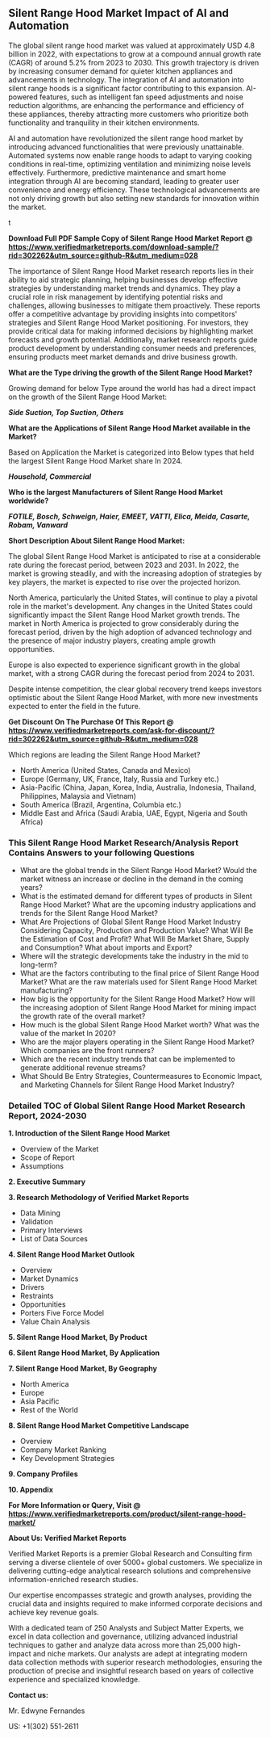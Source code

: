 <h2>Silent Range Hood Market Impact of AI and Automation</h2><p>The global silent range hood market was valued at approximately USD 4.8 billion in 2022, with expectations to grow at a compound annual growth rate (CAGR) of around 5.2% from 2023 to 2030. This growth trajectory is driven by increasing consumer demand for quieter kitchen appliances and advancements in technology. The integration of AI and automation into silent range hoods is a significant factor contributing to this expansion. AI-powered features, such as intelligent fan speed adjustments and noise reduction algorithms, are enhancing the performance and efficiency of these appliances, thereby attracting more customers who prioritize both functionality and tranquility in their kitchen environments.</p><p>AI and automation have revolutionized the silent range hood market by introducing advanced functionalities that were previously unattainable. Automated systems now enable range hoods to adapt to varying cooking conditions in real-time, optimizing ventilation and minimizing noise levels effectively. Furthermore, predictive maintenance and smart home integration through AI are becoming standard, leading to greater user convenience and energy efficiency. These technological advancements are not only driving growth but also setting new standards for innovation within the market.</p>t</p><p id="" class=""><strong>Download Full PDF Sample Copy of Silent Range Hood Market Report @ <a href="https://www.verifiedmarketreports.com/download-sample/?rid=302262&utm_source=github-R&utm_medium=028" target="_blank">https://www.verifiedmarketreports.com/download-sample/?rid=302262&utm_source=github-R&utm_medium=028</a></strong></p><p>The importance of&nbsp;Silent Range Hood Market research reports lies in their ability to aid strategic planning, helping businesses develop effective strategies by understanding market trends and dynamics. They play a crucial role in risk management by identifying potential risks and challenges, allowing businesses to mitigate them proactively. These reports offer a competitive advantage by providing insights into competitors' strategies and Silent Range Hood Market positioning. For investors, they provide critical data for making informed decisions by highlighting market forecasts and growth potential. Additionally, market research reports guide product development by understanding consumer needs and preferences, ensuring products meet market demands and drive business growth.</p><p><strong>What are the&nbsp;Type driving the growth of the Silent Range Hood Market?</strong></p><p id="" class="">Growing demand for below Type around the world has had a direct impact on the growth of the Silent Range Hood Market:</p><em><strong>Side Suction, Top Suction, Others</strong></em></p><strong>What are the&nbsp;Applications&nbsp;of Silent Range Hood Market available in the Market?</strong></p><p id="" class="">Based on Application the Market is categorized into Below types that held the largest Silent Range Hood Market share In 2024.</p><em><strong>Household, Commercial</strong></em></p><strong>Who is the largest Manufacturers of Silent Range Hood Market worldwide?</strong></p><p><em><strong>FOTILE, Bosch, Schweign, Haier, EMEET, VATTI, Elica, Meida, Casarte, Robam, Vanward</strong></em></p><p id="" class=""><strong>Short Description About Silent Range Hood Market:</strong></p><p>The global Silent Range Hood Market is anticipated to rise at a considerable rate during the forecast period, between 2023 and 2031. In 2022, the market is growing steadily, and with the increasing adoption of strategies by key players, the market is expected to rise over the projected horizon.</p><p>North America, particularly the United States, will continue to play a pivotal role in the market's development. Any changes in the United States could significantly impact the Silent Range Hood Market growth trends. The market in North America is projected to grow considerably during the forecast period, driven by the high adoption of advanced technology and the presence of major industry players, creating ample growth opportunities.</p><p>Europe is also expected to experience significant growth in the global market, with a strong CAGR during the forecast period from 2024 to 2031.</p><p>Despite intense competition, the clear global recovery trend keeps investors optimistic about the Silent Range Hood Market, with more new investments expected to enter the field in the future.</p><p id="" class=""><strong>Get Discount On The Purchase Of This Report @ <a href="https://www.verifiedmarketreports.com/ask-for-discount/?rid=302262&utm_source=github-R&utm_medium=028" target="_blank">https://www.verifiedmarketreports.com/ask-for-discount/?rid=302262&utm_source=github-R&utm_medium=028</a></strong></p>Which regions are leading the Silent Range Hood Market?</p><ul><li>North America (United States, Canada and Mexico)</li><li>Europe (Germany, UK, France, Italy, Russia and Turkey etc.)</li><li>Asia-Pacific (China, Japan, Korea, India, Australia, Indonesia, Thailand, Philippines, Malaysia and Vietnam)</li><li>South America (Brazil, Argentina, Columbia etc.)</li><li>Middle East and Africa (Saudi Arabia, UAE, Egypt, Nigeria and South Africa)</li></ul><h3 id="" class="">This Silent Range Hood Market Research/Analysis Report Contains Answers to your following Questions</h3><ul><li>What are the global trends in the Silent Range Hood Market? Would the market witness an increase or decline in the demand in the coming years?</li><li>What is the estimated demand for different types of products in Silent Range Hood Market? What are the upcoming industry applications and trends for the Silent Range Hood Market?</li><li>What Are Projections of Global Silent Range Hood Market Industry Considering Capacity, Production and Production Value? What Will Be the Estimation of Cost and Profit? What Will Be Market Share, Supply and Consumption? What about imports and Export?</li><li>Where will the strategic developments take the industry in the mid to long-term?</li><li>What are the factors contributing to the final price of Silent Range Hood Market? What are the raw materials used for Silent Range Hood Market manufacturing?</li><li>How big is the opportunity for the Silent Range Hood Market? How will the increasing adoption of Silent Range Hood Market for mining impact the growth rate of the overall market?</li><li>How much is the global Silent Range Hood Market worth? What was the value of the market In 2020?</li><li>Who are the major players operating in the Silent Range Hood Market? Which companies are the front runners?</li><li>Which are the recent industry trends that can be implemented to generate additional revenue streams?</li><li>What Should Be Entry Strategies, Countermeasures to Economic Impact, and Marketing Channels for Silent Range Hood Market Industry?</li></ul><h3 id="" class="">Detailed TOC of Global Silent Range Hood Market Research Report, 2024-2030</h3><p id="" class=""><strong>1. Introduction of the Silent Range Hood Market</strong></p><ul><li>Overview of the Market</li><li>Scope of Report</li><li>Assumptions</li></ul><p id="" class=""><strong>2. Executive Summary</strong></p><p id="" class=""><strong>3. Research Methodology of Verified Market Reports</strong></p><ul><li>Data Mining</li><li>Validation</li><li>Primary Interviews</li><li>List of Data Sources</li></ul><p id="" class=""><strong>4. Silent Range Hood Market Outlook</strong></p><ul><li>Overview</li><li>Market Dynamics</li><li>Drivers</li><li>Restraints</li><li>Opportunities</li><li>Porters Five Force Model</li><li>Value Chain Analysis</li></ul><p id="" class=""><strong>5. Silent Range Hood Market, By Product</strong></p><p id="" class=""><strong>6. Silent Range Hood Market, By Application</strong></p><p id="" class=""><strong>7. Silent Range Hood Market, By Geography</strong></p><ul><li>North America</li><li>Europe</li><li>Asia Pacific</li><li>Rest of the World</li></ul><p id="" class=""><strong>8. Silent Range Hood Market Competitive Landscape</strong></p><ul><li>Overview</li><li>Company Market Ranking</li><li>Key Development Strategies</li></ul><p id="" class=""><strong>9. Company Profiles</strong></p><p id="" class=""><strong>10. Appendix</strong></p><p id="" class=""><strong>For More Information or Query, Visit @ <a href="https://www.verifiedmarketreports.com/product/silent-range-hood-market/" target="_blank">https://www.verifiedmarketreports.com/product/silent-range-hood-market/</a></strong></p><p id="" class=""><strong>About Us: Verified Market Reports</strong></p><p id="" class="">Verified Market Reports is a premier Global Research and Consulting firm serving a diverse clientele of over 5000+ global customers. We specialize in delivering cutting-edge analytical research solutions and comprehensive information-enriched research studies.</p><p id="" class="">Our expertise encompasses strategic and growth analyses, providing the crucial data and insights required to make informed corporate decisions and achieve key revenue goals.</p><p id="" class="">With a dedicated team of 250 Analysts and Subject Matter Experts, we excel in data collection and governance, utilizing advanced industrial techniques to gather and analyze data across more than 25,000 high-impact and niche markets. Our analysts are adept at integrating modern data collection methods with superior research methodologies, ensuring the production of precise and insightful research based on years of collective experience and specialized knowledge.</p><p id="" class=""><strong>Contact us:</strong></p><p id="" class="">Mr. Edwyne Fernandes</p><p id="" class="">US: +1(302) 551-2611</p>